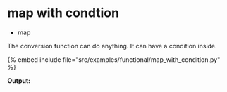 # map with condtion

* map


The conversion function can do anything. It can have a condition inside.

{% embed include file="src/examples/functional/map_with_condition.py" %}

**Output:**



